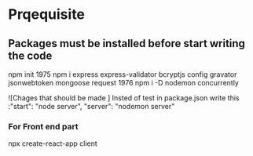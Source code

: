 # Prqequisite

## Packages must be installed before start writing the code

npm init
 1975  npm i express express-validator bcryptjs config gravator jsonwebtoken mongoose request
 1976  npm i -D nodemon concurrently

![Chages that should be made ] Insted of test in package.json write this :"start": "node server",
    "server": "nodemon server"

### For Front end part

npx create-react-app client
